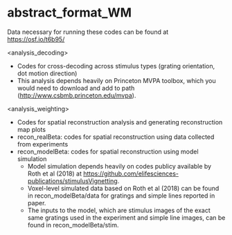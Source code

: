 # abstract_format_WM
 
Data necessary for running these codes can be found at https://osf.io/t6b95/

<analysis_decoding>
 - Codes for cross-decoding across stimulus types (grating orientation, dot motion direction)
 - This analysis depends heavily on Princeton MVPA toolbox, which you would need to download and add to path (http://www.csbmb.princeton.edu/mvpa). 
 
 <analysis_weighting>
 - Codes for spatial reconstruction analysis and generating reconstruction map plots
 - recon_realBeta: codes for spatial reconstruction using data collected from experiments
 - recon_modelBeta: codes for spatial reconstruction using model simulation
   - Model simulation depends heavily on codes publicy available by Roth et al (2018) at https://github.com/elifesciences-publications/stimulusVignetting.
   - Voxel-level simulated data based on Roth et al (2018) can be found in recon_modelBeta/data for gratings and simple lines reported in paper.
   - The inputs to the model, which are stimulus images of the exact same gratings used in the experiment and simple line images, can be found in recon_modelBeta/stim.
   
   
